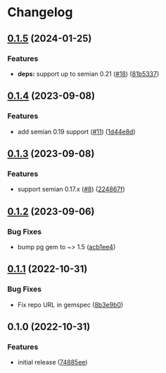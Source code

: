 # Changelog

## [0.1.5](https://github.com/mschoenlaub/semian-postgres/compare/v0.1.4...v0.1.5) (2024-01-25)


### Features

* **deps:** support up to semian 0.21 ([#18](https://github.com/mschoenlaub/semian-postgres/issues/18)) ([81b5337](https://github.com/mschoenlaub/semian-postgres/commit/81b5337f777852c11236390653ba54c3cf790b3e))

## [0.1.4](https://github.com/mschoenlaub/semian-postgres/compare/v0.1.3...v0.1.4) (2023-09-08)


### Features

* add semian 0.19 support ([#11](https://github.com/mschoenlaub/semian-postgres/issues/11)) ([1d44e8d](https://github.com/mschoenlaub/semian-postgres/commit/1d44e8d695b1192dcdc08953faea6bf3ac5a749e))

## [0.1.3](https://github.com/mschoenlaub/semian-postgres/compare/v0.1.2...v0.1.3) (2023-09-08)


### Features

* support semian 0.17.x ([#8](https://github.com/mschoenlaub/semian-postgres/issues/8)) ([224867f](https://github.com/mschoenlaub/semian-postgres/commit/224867febf6ce623ff186605ed47e895ced2a40b))

## [0.1.2](https://github.com/mschoenlaub/semian-postgres/compare/v0.1.1...v0.1.2) (2023-09-06)


### Bug Fixes

* bump pg gem to ~&gt; 1.5 ([acb1ee4](https://github.com/mschoenlaub/semian-postgres/commit/acb1ee4ee17cf90f91b852d67875958bf8cd5b7e))

## [0.1.1](https://github.com/mschoenlaub/semian-postgres/compare/v0.1.0...v0.1.1) (2022-10-31)


### Bug Fixes

* Fix repo URL in gemspec ([8b3e9b0](https://github.com/mschoenlaub/semian-postgres/commit/8b3e9b0aee2ef259ee2f1b0572ff5d561cf993fe))

## 0.1.0 (2022-10-31)


### Features

* initial release ([74885ee](https://github.com/mschoenlaub/semian-postgres/commit/74885ee9b96a1cb42c7dbcb63730b8a68628dd5f))
